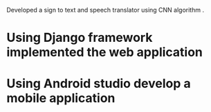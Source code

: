 Developed a sign to text and speech translator using CNN algorithm . 
# Using Django framework implemented the web application
# Using Android studio develop a mobile application
